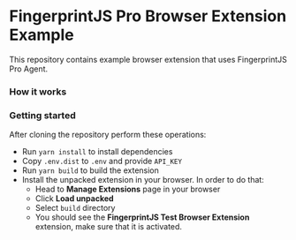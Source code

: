 # FingerprintJS Pro Browser Extension Example

This repository contains example browser extension that uses FingerprintJS Pro Agent.

### How it works


### Getting started

After cloning the repository perform these operations:

* Run `yarn install` to install dependencies
* Copy `.env.dist` to `.env` and provide `API_KEY`
* Run `yarn build` to build the extension
* Install the unpacked extension in your browser. In order to do that:
  * Head to **Manage Extensions** page in your browser
  * Click **Load unpacked**
  * Select `build` directory
  * You should see the **FingerprintJS Test Browser Extension** extension, make sure that it is activated.
